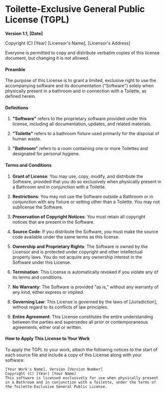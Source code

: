 # Toilette-Exclusive General Public License (TGPL)

**Version 1.1, [Date]**

Copyright (C) [Year] [Licensor's Name], [Licensor's Address]

Everyone is permitted to copy and distribute verbatim copies of this license document, but changing it is not allowed.

#### Preamble

The purpose of this License is to grant a limited, exclusive right to use the accompanying software and its documentation ("Software") solely when physically present in a bathroom and in connection with a Toilette, as defined herein.

#### Definitions

1. **"Software"** refers to the proprietary software provided under this license, including all documentation, updates, and related materials.
  
2. **"Toilette"** refers to a bathroom fixture used primarily for the disposal of human waste.

3. **"Bathroom"** refers to a room containing one or more Toilettes and designated for personal hygiene.

#### Terms and Conditions

1. **Grant of License**: You may use, copy, modify, and distribute the Software, provided that you do so exclusively when physically present in a Bathroom and in conjunction with a Toilette.

2. **Restrictions**: You may not use the Software outside a Bathroom or in conjunction with any fixture or setting other than a Toilette. You may not sublicense the Software.

3. **Preservation of Copyright Notices**: You must retain all copyright notices that are present in the Software.

4. **Source Code**: If you distribute the Software, you must make the source code available under the same terms as this license.

5. **Ownership and Proprietary Rights**: The Software is owned by the Licensor and is protected under copyright and other intellectual property laws. You do not acquire any ownership interest in the Software under this License.

6. **Termination**: This License is automatically revoked if you violate any of its terms and conditions.

7. **No Warranty**: The Software is provided "as is," without any warranty of any kind, either express or implied.

8. **Governing Law**: This License is governed by the laws of [Jurisdiction], without regard to its conflicts of law principles.

9. **Entire Agreement**: This License constitutes the entire understanding between the parties and supersedes all prior or contemporaneous agreements, either oral or written.

#### How to Apply This License to Your Work

To apply the TGPL to your work, attach the following notices to the start of each source file and include a copy of this License along with your software:

```
[Your Work's Name], Version [Version Number]
Copyright (C) [Year] [Your Name]
This software is licensed exclusively for use when physically present in a Bathroom and in conjunction with a Toilette, under the terms of the Toilette-Exclusive General Public License.
```
